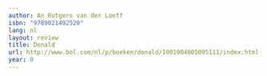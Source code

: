 ```yaml
---
author: An Rutgers van der Loeff
isbn: "9789021492520"
lang: nl
layout: review
title: Donald
url: http://www.bol.com/nl/p/boeken/donald/1001004005095111/index.html
year: 0
---
```

